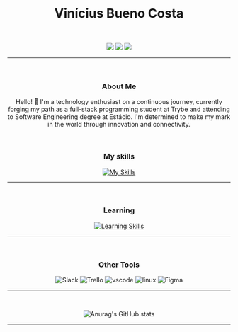 <div align="center"><br> 

# Vinícius Bueno Costa
</div>
<div align="center"><br> 

  [![](https://img.shields.io/badge/-LinkedIn-%230077B5?style=for-the-badge&logo=linkedin&logoColor=white&color=0ea5e9)](https://www.linkedin.com/in/viniciusbuenocosta/)
  [![](https://img.shields.io/badge/-Portfolio-%23333?style=for-the-badge&logo=github&logoColor=white&color=0ea5e9)](https://portfoliovinicius.online)
  [![](https://img.shields.io/badge/-Email_me-%23333?style=for-the-badge&logo=gmail&logoColor=white&color=0ea5e9)](mailto:buenov535@gmail.com)
  <hr/>
</div>

<div align="center"><br>

### About Me

Hello! 👋 I'm a technology enthusiast on a continuous journey, currently forging my path as a full-stack programming student at Trybe and attending to Software Engineering degree at Estácio. I'm determined to make my mark in the world through innovation and connectivity.
</div>

<div align="center"><br> 

### My skills
[![My Skills](https://skillicons.dev/icons?i=js,html,css,jest,typescript,tailwind,bootstrap,git,github,vite,vitest,redux,mysql,docker,react,nodejs,npm)](https://skillicons.dev)
<hr/>
</div>
<div align="center"><br> 

### Learning

[![Learning Skills](https://skillicons.dev/icons?i=py)](https://skillicons.dev)
<hr/>
</div>

<div align="center"><br> 

### Other Tools
![Slack](https://img.shields.io/badge/Slack-4A154B.svg?style=for-the-badge&logo=Slack&logoColor=white)
![Trello](https://img.shields.io/badge/Trello-0052CC.svg?style=for-the-badge&logo=Trello&logoColor=white)
![vscode](https://img.shields.io/badge/Visual%20Studio%20Code-007ACC.svg?style=for-the-badge&logo=Visual-Studio-Code&logoColor=white)
![linux](https://img.shields.io/badge/Linux-FCC624.svg?style=for-the-badge&logo=Linux&logoColor=black)
![Figma](https://img.shields.io/badge/Figma-F24E1E.svg?style=for-the-badge&logo=Figma&logoColor=white)
<hr/>
</div>

<div align="center"><br> 

![Anurag's GitHub stats](https://github-readme-stats.vercel.app/api?username=buenno01&show_icons=true&theme=tokyonight)
<hr/>
</div>
